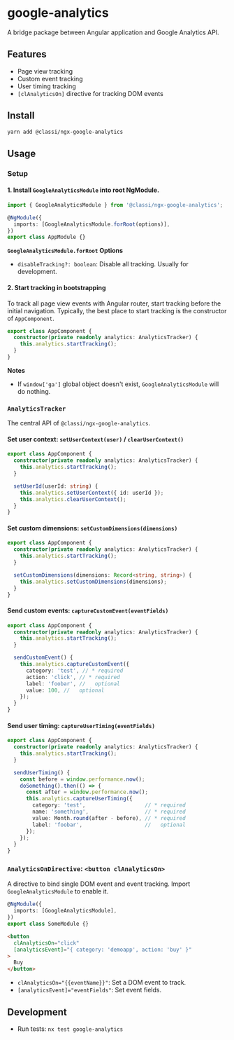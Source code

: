 # google-analytics

A bridge package between Angular application and Google Analytics API.

## Features

- Page view tracking
- Custom event tracking
- User timing tracking
- `[clAnalyticsOn]` directive for tracking DOM events

## Install

```sh
yarn add @classi/ngx-google-analytics
```

## Usage

### Setup

#### 1. Install `GoogleAnalyticsModule` into root NgModule.

```ts
import { GoogleAnalyticsModule } from '@classi/ngx-google-analytics';

@NgModule({
  imports: [GoogleAnalyticsModule.forRoot(options)],
})
export class AppModule {}
```

**`GoogleAnalyticsModule.forRoot` Options**

- `disableTracking?: boolean`: Disable all tracking. Usually for development.

#### 2. Start tracking in bootstrapping

To track all page view events with Angular router, start tracking before the initial navigation.
Typically, the best place to start tracking is the constructor of `AppComponent`.

```ts
export class AppComponent {
  constructor(private readonly analytics: AnalyticsTracker) {
    this.analytics.startTracking();
  }
}
```

**Notes**

- If `window['ga']` global object doesn't exist, `GoogleAnalyticsModule` will do nothing.

### `AnalyticsTracker`

The central API of `@classi/ngx-google-analytics`.

#### Set user context: `setUserContext(user)` / `clearUserContext()`

```ts
export class AppComponent {
  constructor(private readonly analytics: AnalyticsTracker) {
    this.analytics.startTracking();
  }

  setUserId(userId: string) {
    this.analytics.setUserContext({ id: userId });
    this.analytics.clearUserContext();
  }
}
```

#### Set custom dimensions: `setCustomDimensions(dimensions)`

```ts
export class AppComponent {
  constructor(private readonly analytics: AnalyticsTracker) {
    this.analytics.startTracking();
  }

  setCustomDimensions(dimensions: Record<string, string>) {
    this.analytics.setCustomDimensions(dimensions);
  }
}
```

#### Send custom events: `captureCustomEvent(eventFields)`

```ts
export class AppComponent {
  constructor(private readonly analytics: AnalyticsTracker) {
    this.analytics.startTracking();
  }

  sendCustomEvent() {
    this.analytics.captureCustomEvent({
      category: 'test', // * required
      action: 'click', // * required
      label: 'foobar', //   optional
      value: 100, //   optional
    });
  }
}
```

#### Send user timing: `captureUserTiming(eventFields)`

```ts
export class AppComponent {
  constructor(private readonly analytics: AnalyticsTracker) {
    this.analytics.startTracking();
  }

  sendUserTiming() {
    const before = window.performance.now();
    doSomething().then(() => {
      const after = window.performance.now();
      this.analytics.captureUserTiming({
        category: 'test',                   // * required
        name: 'something',                  // * required
        value: Month.round(after - before), // * required
        label: 'foobar',                    //   optional
      });
    });
  }
}
```

### `AnalyticsOnDirective`: `<button clAnalyticsOn>`

A directive to bind single DOM event and event tracking.
Import `GoogleAnalyticsModule` to enable it.

```ts
@NgModule({
  imports: [GoogleAnalyticsModule],
})
export class SomeModule {}
```

```html
<button
  clAnalyticsOn="click"
  [analyticsEvent]="{ category: 'demoapp', action: 'buy' }"
>
  Buy
</button>
```

- `clAnalyticsOn="{{eventName}}"`: Set a DOM event to track.
- `[analyticsEvent]="eventFields"`: Set event fields.

## Development

- Run tests: `nx test google-analytics`
